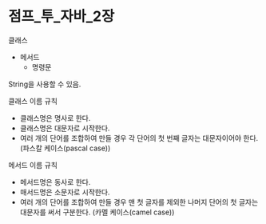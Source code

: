 # 점프_투_자바_2장

클래스

- 메서드
    - 명령문

String을 사용할 수 있음.

클래스 이름 규칙

- 클래스명은 명사로 한다.
- 클래스명은 대문자로 시작한다.
- 여러 개의 단어를 조합하여 만들 경우 각 단어의 첫 번째 글자는 대문자이어야 한다. (파스칼 케이스(pascal case))

메서드 이름 규칙

- 메서드명은 동사로 한다.
- 매서드명은 소문자로 시작한다.
- 여러 개의 단어를 조합하여 만들 경우 맨 첫 글자를 제외한 나머지 단어의 첫 글자는 대문자를 써서 구분한다. (카멜 케이스(camel case))
